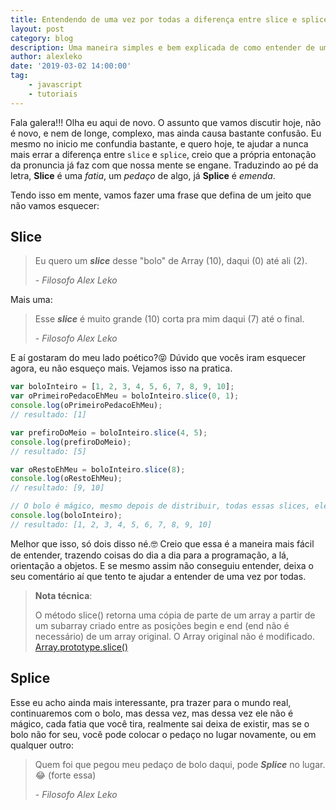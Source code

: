 ```yaml
---
title: Entendendo de uma vez por todas a diferença entre slice e splice em arrays javascript, um guia definitivo.
layout: post
category: blog
description: Uma maneira simples e bem explicada de como entender de uma vez por todas a diferença entre slice e splice em arrays javascript e como e aonde usá-los.
author: alexleko
date: '2019-03-02 14:00:00'
tag:
    - javascript
    - tutoriais
---
```


Fala galera!!! Olha eu aqui de novo. O assunto que vamos discutir hoje, não é novo, e nem de longe, complexo, mas ainda causa bastante confusão. Eu mesmo no inicio me confundia bastante, e quero hoje, te ajudar a nunca mais errar a diferença entre `slice` e `splice`, creio que a própria entonação da pronuncia já faz com que nossa mente se engane. Traduzindo ao pé da letra, **Slice** é uma _fatia_, um _pedaço_ de algo, já **Splice** é _emenda_.

Tendo isso em mente, vamos fazer uma frase que defina de um jeito que não vamos esquecer:

## Slice

> Eu quero um **_slice_** desse "bolo" de Array (10), daqui (0) até ali (2).
>
> \- _Filosofo Alex Leko_

Mais uma:

> Esse **_slice_** é muito grande (10) corta pra mim daqui (7) até o final.
>
> \- _Filosofo Alex Leko_

E aí gostaram do meu lado poético?😝 Dúvido que vocês iram esquecer agora, eu não esqueço mais. Vejamos isso na pratica.

```js
var boloInteiro = [1, 2, 3, 4, 5, 6, 7, 8, 9, 10];
var oPrimeiroPedacoEhMeu = boloInteiro.slice(0, 1);
console.log(oPrimeiroPedacoEhMeu);
// resultado: [1]

var prefiroDoMeio = boloInteiro.slice(4, 5);
console.log(prefiroDoMeio);
// resultado: [5]

var oRestoEhMeu = boloInteiro.slice(8);
console.log(oRestoEhMeu);
// resultado: [9, 10]

// O bolo é mágico, mesmo depois de distribuir, todas essas slices, ele ainda tá inteirinho
console.log(boloInteiro);
// resultado: [1, 2, 3, 4, 5, 6, 7, 8, 9, 10]
```

Melhor que isso, só dois disso né.🤓 Creio que essa é a maneira mais fácil de entender, trazendo coisas do dia a dia para a programação, a lá, orientação a objetos. E se mesmo assim não conseguiu entender, deixa o seu comentário aí que tento te ajudar a entender de uma vez por todas.

> **Nota técnica**:
>
> O método slice() retorna uma cópia de parte de um array a partir de um subarray
> criado entre as posições begin e end (end não é necessário) de um array original.
> O Array original não é modificado. [Array.prototype.slice()](https://developer.mozilla.org/pt-BR/docs/Web/JavaScript/Reference/Global_Objects/Array/slice)

## Splice

Esse eu acho ainda mais interessante, pra trazer para o mundo real, continuaremos com o bolo, mas dessa vez, mas dessa vez ele não é mágico, cada fatia que você tira, realmente sai deixa de existir, mas se o bolo não for seu, você pode colocar o pedaço no lugar novamente, ou em qualquer outro:

> Quem foi que pegou meu pedaço de bolo daqui,
> pode **_Splice_** no lugar.😂 (forte essa)
>
> \- _Filosofo Alex Leko_

